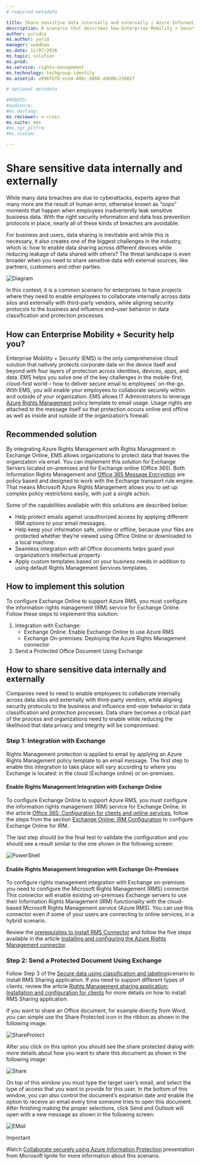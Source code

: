 ```yaml
---
# required metadata

title: Share sensitive data internally and externally | Azure Information Protection
description: A scenario that describes how Enterprise Mobility + Security can be used to share sensitive data internally and externally by leveraging Microsoft Azure Information Protection capabilities.
author: yuridio
ms.author: yurid
manager: swadhwa
ms.date: 12/07/2016
ms.topic: solution
ms.prod:
ms.service: rights-management
ms.technology: techgroup-identity
ms.assetid: a996fbf8-ece4-40bc-b866-d4606c230027

# optional metadata

#ROBOTS:
#audience:
#ms.devlang:
ms.reviewer: v-craic
ms.suite: ems
#ms.tgt_pltfrm:
#ms.custom:

---
```


# Share sensitive data internally and externally

While many data breaches are due to cyberattacks, experts agree that many more are the result of human error, otherwise known as “oops” moments that happen when employees inadvertently leak sensitive business data. With the right security information and data loss prevention protocols in place, nearly all of these kinds of breaches are avoidable.

For business and users, data sharing is inevitable and while this is necessary, it also creates one of the biggest challenges in the industry, which is: how to enable data sharing across different devices while reducing leakage of data shared with others? The threat landscape is even broader when you need to share sensitive data with external sources, like partners, customers and other parties. 

![Diagram](./media/share-sensitive-data/share-sensitive-data-fig1.png)

In this context, it is a common scenario for enterprises to have projects where they need to enable employees to collaborate internally across data silos and externally with third-party vendors, while aligning security protocols to the business and influence end-user behavior in data classification and protection processes. 

## How can Enterprise Mobility + Security help you?

Enterprise Mobility + Security (EMS) is the only comprehensive cloud solution that natively protects corporate data on the device itself and beyond with four layers of protection across identities, devices, apps, and data. EMS helps you solve one of the key challenges in the mobile-first, cloud-first world – how to deliver secure email to employees’ on-the-go. With EMS, you will enable your employees to collaborate securely within and outside of your organization. EMS allows IT Administrators to leverage [Azure Rights Management](https://docs.microsoft.com/information-protection/understand-explore/what-is-azure-rms) policy template to email usage. Usage rights are attached to the message itself so that protection occurs online and offline as well as inside and outside of the organization’s firewall.

## Recommended solution

By integrating Azure Rights Management with Rights Management in Exchange Online, EMS allows organizations to protect data that leaves the organization via email. You can implement this solution for Exchange Servers located on-premises and for Exchange online (Office 365). Both Information Rights Management and [Office 365 Message Encryption](https://technet.microsoft.com/library/dn569285.aspx) are policy based and designed to work with the Exchange transport rule engine. That means Microsoft Azure Rights Management allows you to set up complex policy restrictions easily, with just a single action.

Some of the capabilities available with this solutions are described below:

- Help protect emails against unauthorized access by applying different IRM options to your email messages.
- Help keep your information safe, online or offline, because your files are protected whether they’re viewed using Office Online or downloaded to a local machine.
- Seamless integration with all Office documents helps guard your organization’s intellectual property.
- Apply custom templates based on your business needs in addition to using default Rights Management Services templates.


## How to implement this solution

To configure Exchange Online to support Azure RMS, you must configure the information rights management (IRM) service for Exchange Online. Follow these steps to implement this solution:

1. Integration with Exchange: 
	- Exchange Online: Enable Exchange Online to use Azure RMS
	- Exchange On-premises: Deploying the Azure Rights Management connector
2. Send a Protected Office Document Using Exchange

## How to share sensitive data internally and externally

Companies need to need to enable employees to collaborate internally across data silos and externally with third-party vendors, while aligning security protocols to the business and influence end-user behavior in data classification and protection processes. Data share becomes a critical part of the process and organizations need to enable while reducing the likelihood that data privacy and integrity will be compromised.

### Step 1: Integration with Exchange

Rights Management protection is applied to email by applying an Azure Rights Management policy template to an email message. The first step to enable this integration to take place will vary according to where you Exchange is located: in the cloud (Exchange online) or on-premises. 

#### Enable Rights Management Integration with Exchange Online

To configure Exchange Online to support Azure RMS, you must configure the information rights management (IRM) service for Exchange Online. In the article [Office 365: Configuration for clients and online services](https://docs.microsoft.com/rights-management/deploy-use/configure-office365), follow the steps from the section [Exchange Online: IRM Configuration](https://docs.microsoft.com/rights-management/deploy-use/configure-office365#exchange-online-irm-configuration) to configure Exchange Online for IRM.

The last step should be the final test to validate the configuration and you should see a result similar to the one shown in the following screen:

![PowerShell](./media/share-sensitive-data/share-sensitive-data-fig2.png)

#### Enable Rights Management Integration with Exchange On-Premises

To configure rights management integration with Exchange on-premises you need to configure the Microsoft Rights Management (RMS) connector. This connector will enable existing on-premises Exchange servers to use their Information Rights Management (IRM) functionality with the cloud-based Microsoft Rights Management service (Azure RMS). You can use this connector even if some of your users are connecting to online services, in a hybrid scenario.

Review the [prerequisites to install RMS Connector](https://docs.microsoft.com/rights-management/deploy-use/deploy-rms-connector#prerequisites-for-the-rms-connector) and follow the five steps available in the article [Installing and configuring the Azure Rights Management connector](https://docs.microsoft.com/rights-management/deploy-use/install-configure-rms-connector).

### Step 2: Send a Protected Document Using Exchange

Follow Step 3 of the [Secure data using classification and labeling](infoprotect-secure-classify-scenario.md)scenario to install RMS Sharing application. If you need to support different types of clients, review the article [Rights Management sharing application: Installation and configuration for clients](https://docs.microsoft.com/rights-management/deploy-use/configure-sharing-app) for more details on how to install RMS Sharing application.

If you want to share an Office document, for example directly from Word, you can simple use the Share Protected icon in the ribbon as shown in the following image:

![ShareProtect](./media/share-sensitive-data/share-sensitive-data-fig3.png)

After you click on this option you should see the share protected dialog with more details about how you want to share this document as shown in the following image:

![Share](./media/share-sensitive-data/share-sensitive-data-fig4.png)

On top of this window you must type the target user’s email, and select the type of access that you want to provide for this user. In the bottom of this window, you can also control the document’s expiration date and enable the option to receive an email every time someone tries to open this document. After finishing making the proper selections, click Send and Outlook will open with a new message as shown in the following screen:

![EMail](./media/share-sensitive-data/share-sensitive-data-fig5.png)

> [!IMPORTANT] 
> Watch [Collaborate securely using Azure Information Protection](https://myignite.microsoft.com/videos/49947) presentation from Microsoft Ignite for more information about this scenario.
